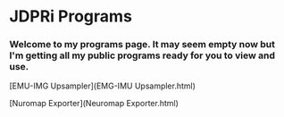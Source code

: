 # JDPRi Programs
### Welcome to my programs page. It may seem empty now but I'm getting all my public programs ready for you to view and use.

[EMU-IMG Upsampler](EMG-IMU Upsampler.html)

[Nuromap Exporter](Neuromap Exporter.html)
